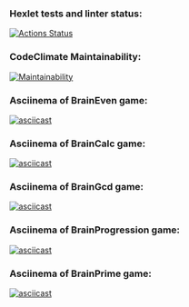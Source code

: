 ### Hexlet tests and linter status:
[![Actions Status](https://github.com/subthored/php-project-45/actions/workflows/hexlet-check.yml/badge.svg)](https://github.com/subthored/php-project-45/actions)

### CodeClimate Maintainability:
[![Maintainability](https://api.codeclimate.com/v1/badges/f4a4a37324c9e2ada926/maintainability)](https://codeclimate.com/github/subthored/php-project-45/maintainability)

### Asciinema of BrainEven game:
[![asciicast](https://asciinema.org/a/V9ym56ueSYGl0ZDLGssGs9ObN.svg)](https://asciinema.org/a/V9ym56ueSYGl0ZDLGssGs9ObN)

### Asciinema of BrainCalc game:
[![asciicast](https://asciinema.org/a/jiMVBBK66wpbAQYR2tGs6MqeB.svg)](https://asciinema.org/a/jiMVBBK66wpbAQYR2tGs6MqeB)

### Asciinema of BrainGcd game:
[![asciicast](https://asciinema.org/a/qAgrcsbwRNhzN4cYiDUH4ZoZy.svg)](https://asciinema.org/a/qAgrcsbwRNhzN4cYiDUH4ZoZy)

### Asciinema of BrainProgression game:
[![asciicast](https://asciinema.org/a/z6OtYoqKGiERnJHdqlIeIPoLu.svg)](https://asciinema.org/a/z6OtYoqKGiERnJHdqlIeIPoLu)

### Asciinema of BrainPrime game:
[![asciicast](https://asciinema.org/a/J4rJQM5l30aCMb6mLaRh8EOKt.svg)](https://asciinema.org/a/J4rJQM5l30aCMb6mLaRh8EOKt)